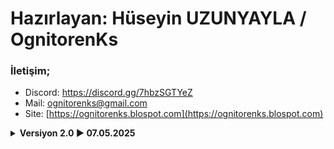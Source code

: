 #  Hazırlayan: Hüseyin UZUNYAYLA / OgnitorenKs
###  İletişim;
-   Discord: https://discord.gg/7hbzSGTYeZ
-   Mail: ognitorenks@gmail.com
-   Site: [https://ognitorenks.blospot.com](https://ognitorenks.blospot.com)


<details><B><summary> Versiyon 2.0 ► 07.05.2025 </B></summary>

    • --set-ttl 3 yönteminde birçok kullanıcı sorun yaşıyordu.
	• Çözüm olarak alternatif bir yöntem daha ekledim > --set-ttl 3 --dns-addr 77.88.8.8 --dns-port 1253 --dnsv6-addr 2a02:6b8::feed:0ff --dnsv6-port 1253
    
</details>